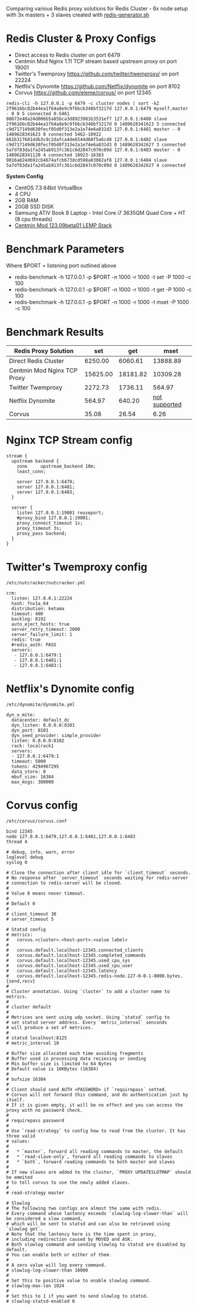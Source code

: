 Comparing various Redis proxy solutions for Redis Cluster - 6x node setup with 3x masters + 3 slaves created with [redis-generator.sh](https://github.com/centminmod/centminmod-redis)

Redis Cluster & Proxy Configs
=====

* Direct access to Redis cluster on port 6479
* Centmin Mod Nginx 1.11 TCP stream based upstream proxy on port 19001
* Twitter's Twemproxy https://github.com/twitter/twemproxy/ on port 22224
* Netflix's Dynomite https://github.com/Netflix/dynomite on port 8102
* Corvus https://github.com/eleme/corvus/ on port 12345

```
redis-cli -h 127.0.0.1 -p 6479 -c cluster nodes | sort -k2
2f9616bc82b44ea1f64a8e9c9f6bcb348bf3217d 127.0.0.1:6479 myself,master - 0 0 5 connected 0-5461
08672e48a24d006b5a85bca3d8923981b3531ef7 127.0.0.1:6480 slave 2f9616bc82b44ea1f64a8e9c9f6bcb348bf3217d 0 1489628341623 5 connected
c9d717149d630fecf05d0f313e2a1e74e6a831d3 127.0.0.1:6481 master - 0 1489628341623 0 connected 5462-10922
661b317601ddb3c9c2dafca4de6544d68f5a6cd8 127.0.0.1:6482 slave c9d717149d630fecf05d0f313e2a1e74e6a831d3 0 1489628342627 3 connected
5a7df83da1fa245ab913fc361c6d2847c070c09d 127.0.0.1:6483 master - 0 1489628341120 4 connected 10923-16383
9016a024d692cb4674afcb673dcd598a83082af8 127.0.0.1:6484 slave 5a7df83da1fa245ab913fc361c6d2847c070c09d 0 1489628342627 4 connected
```

**System Config**

* CentOS 7.3 64bit VirtualBox 
* 4 CPU
* 2GB RAM
* 20GB SSD DISK
* Samsung ATIV Book 8 Laptop - Intel Core i7 3635QM Quad Core + HT (8 cpu threads)
* [Centmin Mod 123.09beta01 LEMP Stack](https://centminmod.com)

Benchmark Parameters
=====

Where $PORT = listening port outlined above

* redis-benchmark -h 127.0.0.1 -p $PORT -n 1000 -r 1000 -t set -P 1000 -c 100
* redis-benchmark -h 127.0.0.1 -p $PORT -n 1000 -r 1000 -t get -P 1000 -c 100
* redis-benchmark -h 127.0.0.1 -p $PORT -n 1000 -r 1000 -t mset -P 1000 -c 100  

Benchmark Results
=====


| Redis Proxy Solution | set | get | mset |
| --- | --- | --- | --- |
| Direct Redis Cluster | 6250.00 | 6060.61 | 13888.89 |
| Centmin Mod Nginx TCP Proxy | 15625.00 | 18181.82 | 10309.28 |
| Twitter Twemproxy | 2272.73 | 1736.11 | 564.97 |
| Netflix Dynomite | 564.97 | 640.20 | [not supported](https://github.com/Netflix/dynomite/blob/master/notes/redis.md) |
| Corvus | 35.08 | 26.54 | 6.26 |


Nginx TCP Stream config
=====

```
stream {
  upstream backend {
    zone     upstream_backend 10m;
    least_conn;

    server 127.0.0.1:6479;
    server 127.0.0.1:6481;
    server 127.0.0.1:6483;
  }

  server {
    listen 127.0.0.1:19001 reuseport;
    #proxy_bind 127.0.0.1:19001;
    proxy_connect_timeout 1s;
    proxy_timeout 3s;
    proxy_pass backend;
  }
}
```

Twitter's Twemproxy config
=====

`/etc/nutcracker/nutcracker.yml`

```
crm:
  listen: 127.0.0.1:22224
  hash: fnv1a_64
  distribution: ketama
  timeout: 400
  backlog: 8192
  auto_eject_hosts: true
  server_retry_timeout: 2000
  server_failure_limit: 1
  redis: true
  #redis_auth: PASS
  servers:
   - 127.0.0.1:6479:1
   - 127.0.0.1:6481:1
   - 127.0.0.1:6483:1
```

Netflix's Dynomite config
=====

`/etc/dynomite/dynomite.yml`

```
dyn_o_mite:
  datacenter: default_dc
  dyn_listen: 0.0.0.0:8101
  dyn_port: 8101
  dyn_seed_provider: simple_provider
  listen: 0.0.0.0:8102
  rack: localrack1
  servers:
  - 127.0.0.1:6479:1
  timeout: 5000
  tokens: 4294967295
  data_store: 0
  mbuf_size: 16384
  max_msgs: 300000
```

Corvus config
=====

`/etc/corvus/corvus.conf`

```
bind 12345
node 127.0.0.1:6479,127.0.0.1:6481,127.0.0.1:6483
thread 4

# debug, info, warn, error
loglevel debug
syslog 0

# Close the connection after client idle for `client_timeout` seconds.
# No response after `server_timeout` seconds waiting for redis-server
# connection to redis-server will be closed.
#
# Value 0 means never timeout.
#
# Default 0
#
# client_timeout 30
# server_timeout 5

# Statsd config
# metrics:
#   corvus.<cluster>.<host-port>.<value label>
#
#   corvus.default.localhost-12345.connected_clients
#   corvus.default.localhost-12345.completed_commands
#   corvus.default.localhost-12345.used_cpu_sys
#   corvus.default.localhost-12345.used_cpu_user
#   corvus.default.localhost-12345.latency
#   corvus.default.localhost-12345.redis-node.127-0-0-1-8000.bytes.{send,recv}
#
# Cluster annotation. Using `cluster` to add a cluster name to metrics.
#
# cluster default
#
# Metrices are sent using udp socket. Using `statsd` config to
# set statsd server address. Every `metric_interval` senconds
# will produce a set of metrices.
#
# statsd localhost:8125
# metric_interval 10

# Buffer size allocated each time avoiding fregments
# Buffer used in processing data recieving or sending
# Min buffer size is limited to 64 Bytes
# Default value is 16KBytes (16384)
#
# bufsize 16384
#
# Client should send AUTH <PASSWORD> if `requirepass` setted.
# Corvus will not forward this command, and do authentication just by itself.
# If it is given empty, it will be no effect and you can access the proxy with no password check.
#
# requirepass password
#
# Use `read-strategy` to config how to read from the cluster. It has three valid
# values:
#
#   * `master`, forward all reading commands to master, the default
#   * `read-slave-only`, forward all reading commands to slaves
#   * `both`, forward reading commands to both master and slaves
#
# If new slaves are added to the cluster, `PROXY UPDATESLOTMAP` should be emmited
# to tell corvus to use the newly added slaves.
#
# read-strategy master

# Slowlog
# The following two configs are almost the same with redis.
# Every command whose lantency exceeds `slowlog-log-slower-than` will be considered a slow command,
# which will be sent to statsd and can also be retrieved using `slowlog get`.
# Note that the lantency here is the time spent in proxy,
# including redirection caused by MOVED and ASK.
# Both slowlog command and sending slowlog to statsd are disabled by default.
# You can enable both or either of them.
#
# A zero value will log every command.
# slowlog-log-slower-than 10000
#
# Set this to positive value to enable slowlog command.
# slowlog-max-len 1024
#
# Set this to 1 if you want to send slowlog to statsd.
# slowlog-statsd-enabled 0
```